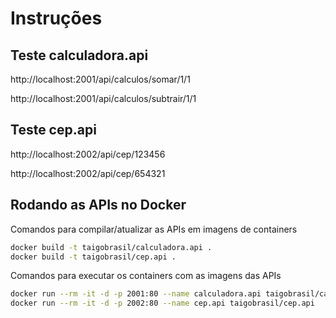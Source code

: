 # Instruções

## Teste calculadora.api

http://localhost:2001/api/calculos/somar/1/1

http://localhost:2001/api/calculos/subtrair/1/1

## Teste cep.api

http://localhost:2002/api/cep/123456

http://localhost:2002/api/cep/654321

## Rodando as APIs no Docker

Comandos para compilar/atualizar as APIs em imagens de containers

```bash
docker build -t taigobrasil/calculadora.api .
docker build -t taigobrasil/cep.api .
```

Comandos para executar os containers com as imagens das APIs

```bash
docker run --rm -it -d -p 2001:80 --name calculadora.api taigobrasil/calculadora.api
docker run --rm -it -d -p 2002:80 --name cep.api taigobrasil/cep.api
```